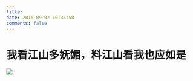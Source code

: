```yaml
---
title: 
date: 2016-09-02 10:36:58
comments: false
---
```

# 我看江山多妩媚，料江山看我也应如是 #
![](http://i.imgur.com/2CvGfxv.jpg)
